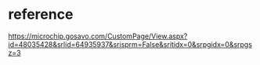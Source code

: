 # reference
https://microchip.gosavo.com/CustomPage/View.aspx?id=48035428&srlid=64935937&srisprm=False&sritidx=0&srpgidx=0&srpgsz=3
